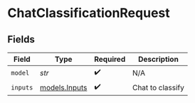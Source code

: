 # ChatClassificationRequest


## Fields

| Field                                | Type                                 | Required                             | Description                          |
| ------------------------------------ | ------------------------------------ | ------------------------------------ | ------------------------------------ |
| `model`                              | *str*                                | :heavy_check_mark:                   | N/A                                  |
| `inputs`                             | [models.Inputs](../models/inputs.md) | :heavy_check_mark:                   | Chat to classify                     |